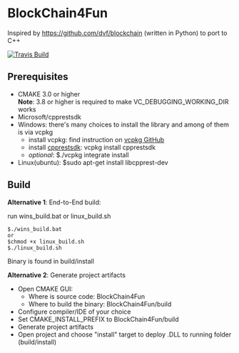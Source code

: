 # BlockChain4Fun
Inspired by https://github.com/dvf/blockchain (written in Python) to port to C++

[![Travis Build](https://travis-ci.org/chuongvhn/BlockChain4Fun.svg?branch=master)](https://travis-ci.org/chuongvhn/BlockChain4Fun)

## Prerequisites 

* CMAKE 3.0 or higher  
**Note**: 3.8 or higher is required to make VC\_DEBUGGING\_WORKING_DIR works
* Microsoft/cpprestsdk  
 * Windows: there's many choices to install the library and among of them is via vcpkg
   * install vcpkg: find instruction on [vcpkg GitHub](https://github.com/Microsoft/vcpkg)
   * install [cpprestsdk](https://github.com/Microsoft/cpprestsdk): vcpkg install cpprestsdk
   * _optional_: $./vcpkg integrate install   
 * Linux(ubuntu):  $sudo apt-get install libcpprest-dev 



## Build 

**Alternative 1**: End-to-End build:
 
 run wins_build.bat or linux_build.sh

```  
$./wins_build.bat  
or
$chmod +x linux_build.sh  
$./linux_build.sh
```   

 Binary is found in build/install
 
**Alternative 2**: Generate project artifacts

- Open CMAKE GUI:
	+ Where is source code: BlockChain4Fun
	+ Where to build the binary: BlockChain4Fun/build
- Configure compiler/IDE of your choice
- Set CMAKE_INSTALL_PREFIX to BlockChain4Fun/build
- Generate project artifacts
- Open project and choose "install" target to deploy .DLL to running folder (build/install)
 

